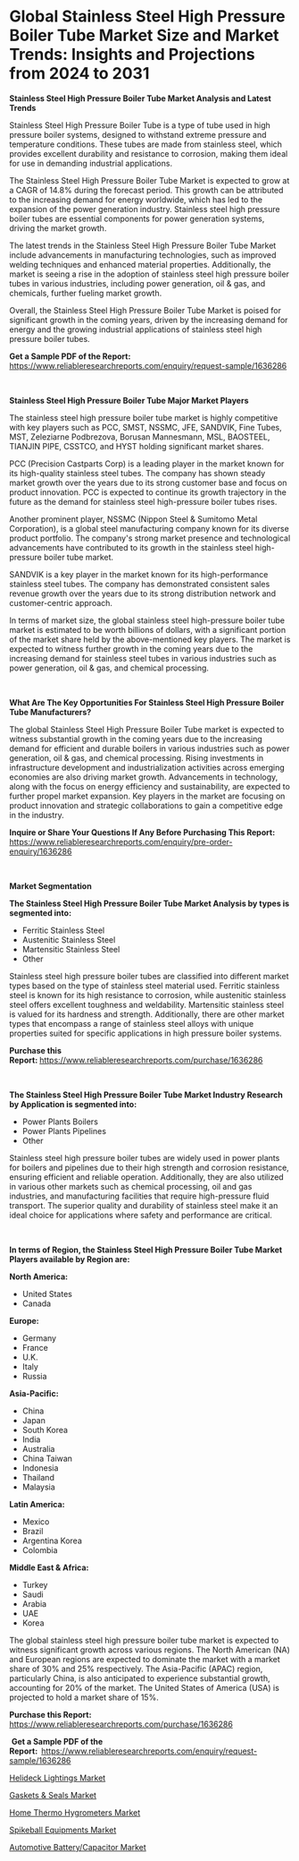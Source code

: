 <p><h1>Global Stainless Steel High Pressure Boiler Tube Market Size and Market Trends: Insights and Projections from 2024 to 2031</h1></p><p><strong>Stainless Steel High Pressure Boiler Tube Market Analysis and Latest Trends</strong></p>
<p><p>Stainless Steel High Pressure Boiler Tube is a type of tube used in high pressure boiler systems, designed to withstand extreme pressure and temperature conditions. These tubes are made from stainless steel, which provides excellent durability and resistance to corrosion, making them ideal for use in demanding industrial applications.</p><p>The Stainless Steel High Pressure Boiler Tube Market is expected to grow at a CAGR of 14.8% during the forecast period. This growth can be attributed to the increasing demand for energy worldwide, which has led to the expansion of the power generation industry. Stainless steel high pressure boiler tubes are essential components for power generation systems, driving the market growth.</p><p>The latest trends in the Stainless Steel High Pressure Boiler Tube Market include advancements in manufacturing technologies, such as improved welding techniques and enhanced material properties. Additionally, the market is seeing a rise in the adoption of stainless steel high pressure boiler tubes in various industries, including power generation, oil & gas, and chemicals, further fueling market growth.</p><p>Overall, the Stainless Steel High Pressure Boiler Tube Market is poised for significant growth in the coming years, driven by the increasing demand for energy and the growing industrial applications of stainless steel high pressure boiler tubes.</p></p>
<p><strong>Get a Sample PDF of the Report:&nbsp;</strong> <a href="https://www.reliableresearchreports.com/enquiry/request-sample/1636286">https://www.reliableresearchreports.com/enquiry/request-sample/1636286</a></p>
<p>&nbsp;</p>
<p><strong>Stainless Steel High Pressure Boiler Tube Major Market Players</strong></p>
<p><p>The stainless steel high pressure boiler tube market is highly competitive with key players such as PCC, SMST, NSSMC, JFE, SANDVIK, Fine Tubes, MST, Zeleziarne Podbrezova, Borusan Mannesmann, MSL, BAOSTEEL, TIANJIN PIPE, CSSTCO, and HYST holding significant market shares. </p><p>PCC (Precision Castparts Corp) is a leading player in the market known for its high-quality stainless steel tubes. The company has shown steady market growth over the years due to its strong customer base and focus on product innovation. PCC is expected to continue its growth trajectory in the future as the demand for stainless steel high-pressure boiler tubes rises.</p><p>Another prominent player, NSSMC (Nippon Steel & Sumitomo Metal Corporation), is a global steel manufacturing company known for its diverse product portfolio. The company's strong market presence and technological advancements have contributed to its growth in the stainless steel high-pressure boiler tube market.</p><p>SANDVIK is a key player in the market known for its high-performance stainless steel tubes. The company has demonstrated consistent sales revenue growth over the years due to its strong distribution network and customer-centric approach.</p><p>In terms of market size, the global stainless steel high-pressure boiler tube market is estimated to be worth billions of dollars, with a significant portion of the market share held by the above-mentioned key players. The market is expected to witness further growth in the coming years due to the increasing demand for stainless steel tubes in various industries such as power generation, oil & gas, and chemical processing.</p></p>
<p>&nbsp;</p>
<p><strong>What Are The Key Opportunities For Stainless Steel High Pressure Boiler Tube Manufacturers?</strong></p>
<p><p>The global Stainless Steel High Pressure Boiler Tube market is expected to witness substantial growth in the coming years due to the increasing demand for efficient and durable boilers in various industries such as power generation, oil & gas, and chemical processing. Rising investments in infrastructure development and industrialization activities across emerging economies are also driving market growth. Advancements in technology, along with the focus on energy efficiency and sustainability, are expected to further propel market expansion. Key players in the market are focusing on product innovation and strategic collaborations to gain a competitive edge in the industry.</p></p>
<p><strong>Inquire or Share Your Questions If Any Before Purchasing This Report:</strong> <a href="https://www.reliableresearchreports.com/enquiry/pre-order-enquiry/1636286">https://www.reliableresearchreports.com/enquiry/pre-order-enquiry/1636286</a></p>
<p>&nbsp;</p>
<p><strong>Market Segmentation</strong></p>
<p><strong>The Stainless Steel High Pressure Boiler Tube Market Analysis by types is segmented into:</strong></p>
<p><ul><li>Ferritic Stainless Steel</li><li>Austenitic Stainless Steel</li><li>Martensitic Stainless Steel</li><li>Other</li></ul></p>
<p><p>Stainless steel high pressure boiler tubes are classified into different market types based on the type of stainless steel material used. Ferritic stainless steel is known for its high resistance to corrosion, while austenitic stainless steel offers excellent toughness and weldability. Martensitic stainless steel is valued for its hardness and strength. Additionally, there are other market types that encompass a range of stainless steel alloys with unique properties suited for specific applications in high pressure boiler systems.</p></p>
<p><strong>Purchase this Report:&nbsp;</strong><a href="https://www.reliableresearchreports.com/purchase/1636286">https://www.reliableresearchreports.com/purchase/1636286</a></p>
<p>&nbsp;</p>
<p><strong>The Stainless Steel High Pressure Boiler Tube Market Industry Research by Application is segmented into:</strong></p>
<p><ul><li>Power Plants Boilers</li><li>Power Plants Pipelines</li><li>Other</li></ul></p>
<p><p>Stainless steel high pressure boiler tubes are widely used in power plants for boilers and pipelines due to their high strength and corrosion resistance, ensuring efficient and reliable operation. Additionally, they are also utilized in various other markets such as chemical processing, oil and gas industries, and manufacturing facilities that require high-pressure fluid transport. The superior quality and durability of stainless steel make it an ideal choice for applications where safety and performance are critical.</p></p>
<p>&nbsp;</p>
<p><strong>In terms of Region, the Stainless Steel High Pressure Boiler Tube Market Players available by Region are:</strong></p>
<p>
    <p> <strong> North America: </strong>
        <ul>
            <li>United States</li>
            <li>Canada</li>
        </ul>
        </p> 
    <p> <strong> Europe: </strong>
        <ul>
            <li>Germany</li>
            <li>France</li>
            <li>U.K.</li>
            <li>Italy</li>
            <li>Russia</li>
        </ul>
        </p> 
    <p> <strong> Asia-Pacific: </strong>
        <ul>
            <li>China</li>
            <li>Japan</li>
            <li>South Korea</li>
            <li>India</li>
            <li>Australia</li>
            <li>China Taiwan</li>
            <li>Indonesia</li>
            <li>Thailand</li>
            <li>Malaysia</li>
        </ul>
        </p> 
    <p> <strong> Latin America: </strong>
        <ul>
            <li>Mexico</li>
            <li>Brazil</li>
            <li>Argentina Korea</li>
            <li>Colombia</li>
        </ul>
        </p> 
    <p> <strong> Middle East & Africa: </strong>
        <ul>
            <li>Turkey</li>
            <li>Saudi</li>
            <li>Arabia</li>
            <li>UAE</li>
            <li>Korea</li>
        </ul>
    </p>
    </p>
<p><p>The global stainless steel high pressure boiler tube market is expected to witness significant growth across various regions. The North American (NA) and European regions are expected to dominate the market with a market share of 30% and 25% respectively. The Asia-Pacific (APAC) region, particularly China, is also anticipated to experience substantial growth, accounting for 20% of the market. The United States of America (USA) is projected to hold a market share of 15%.</p></p>
<p><strong>Purchase this Report: </strong><a href="https://www.reliableresearchreports.com/purchase/1636286">https://www.reliableresearchreports.com/purchase/1636286</a></p>
<p>&nbsp;<strong>Get a Sample PDF of the Report:&nbsp;&nbsp;</strong><a href="https://www.reliableresearchreports.com/enquiry/request-sample/1636286">https://www.reliableresearchreports.com/enquiry/request-sample/1636286</a></p>
<p><strong></strong></p>
<p><p><a href="https://github.com/johnbach50/Market-Research-Report-List-1/blob/main/helideck-lightings-market.md">Helideck Lightings Market</a></p><p><a href="https://issuu.com/reportprime-2/docs/gaskets-seals-market-size-2030.pptx">Gaskets & Seals Market</a></p><p><a href="https://github.com/amae102299/Market-Research-Report-List-3/blob/main/home-thermo-hygrometers-market.md">Home Thermo Hygrometers Market</a></p><p><a href="https://github.com/lylyparadise/Market-Research-Report-List-1/blob/main/spikeball-equipments-market.md">Spikeball Equipments Market</a></p><p><a href="https://issuu.com/reportprime-2/docs/automotive-batterycapacitor-market-size-2030.pptx">Automotive Battery/Capacitor Market</a></p></p>